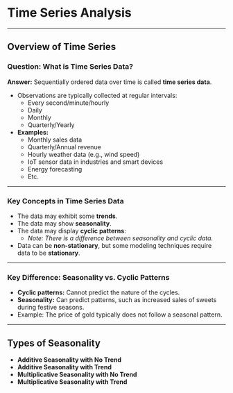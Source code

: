 # Time Series Analysis

---

## Overview of Time Series

### Question: What is Time Series Data?

**Answer:** Sequentially ordered data over time is called **time series data**.

- Observations are typically collected at regular intervals:
  - Every second/minute/hourly
  - Daily
  - Monthly
  - Quarterly/Yearly
- **Examples:**
  - Monthly sales data
  - Quarterly/Annual revenue
  - Hourly weather data (e.g., wind speed)
  - IoT sensor data in industries and smart devices
  - Energy forecasting
  - Etc.

---

### Key Concepts in Time Series Data

- The data may exhibit some **trends**.
- The data may show **seasonality**.
- The data may display **cyclic patterns**:
  - *Note: There is a difference between seasonality and cyclic data.*
- Data can be **non-stationary**, but some modeling techniques require data to be **stationary**.

---

### Key Difference: Seasonality vs. Cyclic Patterns

- **Cyclic patterns:** Cannot predict the nature of the cycles.
- **Seasonality:** Can predict patterns, such as increased sales of sweets during festive seasons.
- Example: The price of gold typically does not follow a seasonal pattern.

---

## Types of Seasonality

- **Additive Seasonality with No Trend**
- **Additive Seasonality with Trend**
- **Multiplicative Seasonality with No Trend**
- **Multiplicative Seasonality with Trend**
